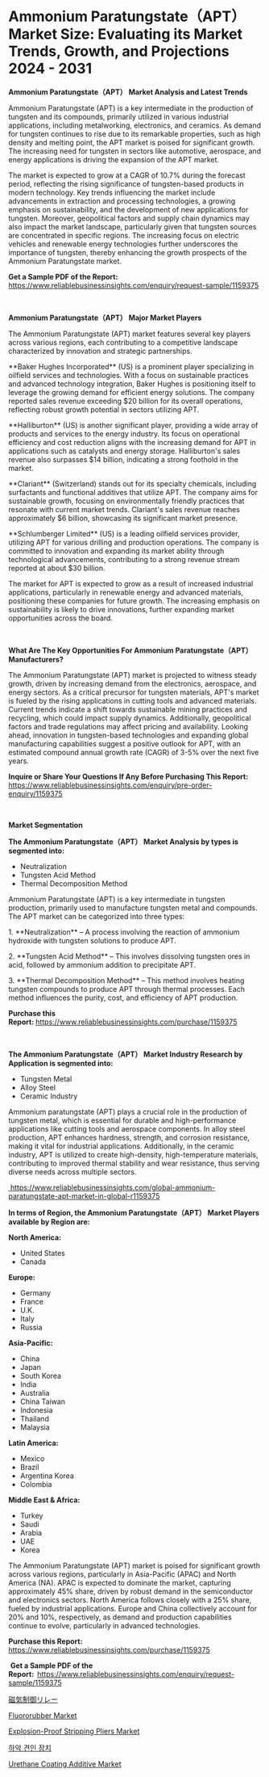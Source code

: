 <p><h1>Ammonium Paratungstate（APT） Market Size: Evaluating its Market Trends, Growth, and Projections 2024 - 2031</h1></p><p><strong>Ammonium Paratungstate（APT） Market Analysis and Latest Trends</strong></p>
<p><p>Ammonium Paratungstate (APT) is a key intermediate in the production of tungsten and its compounds, primarily utilized in various industrial applications, including metalworking, electronics, and ceramics. As demand for tungsten continues to rise due to its remarkable properties, such as high density and melting point, the APT market is poised for significant growth. The increasing need for tungsten in sectors like automotive, aerospace, and energy applications is driving the expansion of the APT market.</p><p>The market is expected to grow at a CAGR of 10.7% during the forecast period, reflecting the rising significance of tungsten-based products in modern technology. Key trends influencing the market include advancements in extraction and processing technologies, a growing emphasis on sustainability, and the development of new applications for tungsten. Moreover, geopolitical factors and supply chain dynamics may also impact the market landscape, particularly given that tungsten sources are concentrated in specific regions. The increasing focus on electric vehicles and renewable energy technologies further underscores the importance of tungsten, thereby enhancing the growth prospects of the Ammonium Paratungstate market.</p></p>
<p><strong>Get a Sample PDF of the Report:&nbsp;</strong> <a href="https://www.reliablebusinessinsights.com/enquiry/request-sample/1159375">https://www.reliablebusinessinsights.com/enquiry/request-sample/1159375</a></p>
<p>&nbsp;</p>
<p><strong>Ammonium Paratungstate（APT） Major Market Players</strong></p>
<p><p>The Ammonium Paratungstate (APT) market features several key players across various regions, each contributing to a competitive landscape characterized by innovation and strategic partnerships.</p><p>**Baker Hughes Incorporated** (US) is a prominent player specializing in oilfield services and technologies. With a focus on sustainable practices and advanced technology integration, Baker Hughes is positioning itself to leverage the growing demand for efficient energy solutions. The company reported sales revenue exceeding $20 billion for its overall operations, reflecting robust growth potential in sectors utilizing APT.</p><p>**Halliburton** (US) is another significant player, providing a wide array of products and services to the energy industry. Its focus on operational efficiency and cost reduction aligns with the increasing demand for APT in applications such as catalysts and energy storage. Halliburton's sales revenue also surpasses $14 billion, indicating a strong foothold in the market.</p><p>**Clariant** (Switzerland) stands out for its specialty chemicals, including surfactants and functional additives that utilize APT. The company aims for sustainable growth, focusing on environmentally friendly practices that resonate with current market trends. Clariant's sales revenue reaches approximately $6 billion, showcasing its significant market presence.</p><p>**Schlumberger Limited** (US) is a leading oilfield services provider, utilizing APT for various drilling and production operations. The company is committed to innovation and expanding its market ability through technological advancements, contributing to a strong revenue stream reported at about $30 billion.</p><p>The market for APT is expected to grow as a result of increased industrial applications, particularly in renewable energy and advanced materials, positioning these companies for future growth. The increasing emphasis on sustainability is likely to drive innovations, further expanding market opportunities across the board.</p></p>
<p>&nbsp;</p>
<p><strong>What Are The Key Opportunities For Ammonium Paratungstate（APT） Manufacturers?</strong></p>
<p><p>The Ammonium Paratungstate (APT) market is projected to witness steady growth, driven by increasing demand from the electronics, aerospace, and energy sectors. As a critical precursor for tungsten materials, APT's market is fueled by the rising applications in cutting tools and advanced materials. Current trends indicate a shift towards sustainable mining practices and recycling, which could impact supply dynamics. Additionally, geopolitical factors and trade regulations may affect pricing and availability. Looking ahead, innovation in tungsten-based technologies and expanding global manufacturing capabilities suggest a positive outlook for APT, with an estimated compound annual growth rate (CAGR) of 3-5% over the next five years.</p></p>
<p><strong>Inquire or Share Your Questions If Any Before Purchasing This Report:</strong> <a href="https://www.reliablebusinessinsights.com/enquiry/pre-order-enquiry/1159375">https://www.reliablebusinessinsights.com/enquiry/pre-order-enquiry/1159375</a></p>
<p>&nbsp;</p>
<p><strong>Market Segmentation</strong></p>
<p><strong>The Ammonium Paratungstate（APT） Market Analysis by types is segmented into:</strong></p>
<p><ul><li>Neutralization</li><li>Tungsten Acid Method</li><li>Thermal Decomposition Method</li></ul></p>
<p><p>Ammonium Paratungstate (APT) is a key intermediate in tungsten production, primarily used to manufacture tungsten metal and compounds. The APT market can be categorized into three types: </p><p>1. **Neutralization** – A process involving the reaction of ammonium hydroxide with tungsten solutions to produce APT.</p><p>2. **Tungsten Acid Method** – This involves dissolving tungsten ores in acid, followed by ammonium addition to precipitate APT.</p><p>3. **Thermal Decomposition Method** – This method involves heating tungsten compounds to produce APT through thermal processes. Each method influences the purity, cost, and efficiency of APT production.</p></p>
<p><strong>Purchase this Report:&nbsp;</strong><a href="https://www.reliablebusinessinsights.com/purchase/1159375">https://www.reliablebusinessinsights.com/purchase/1159375</a></p>
<p>&nbsp;</p>
<p><strong>The Ammonium Paratungstate（APT） Market Industry Research by Application is segmented into:</strong></p>
<p><ul><li>Tungsten Metal</li><li>Alloy Steel</li><li>Ceramic Industry</li></ul></p>
<p><p>Ammonium paratungstate (APT) plays a crucial role in the production of tungsten metal, which is essential for durable and high-performance applications like cutting tools and aerospace components. In alloy steel production, APT enhances hardness, strength, and corrosion resistance, making it vital for industrial applications. Additionally, in the ceramic industry, APT is utilized to create high-density, high-temperature materials, contributing to improved thermal stability and wear resistance, thus serving diverse needs across multiple sectors.</p></p>
<p><a href="https://www.reliablebusinessinsights.com/global-ammonium-paratungstate-apt-market-in-global-r1159375">&nbsp;https://www.reliablebusinessinsights.com/global-ammonium-paratungstate-apt-market-in-global-r1159375</a></p>
<p><strong>In terms of Region, the Ammonium Paratungstate（APT） Market Players available by Region are:</strong></p>
<p>
    <p> <strong> North America: </strong>
        <ul>
            <li>United States</li>
            <li>Canada</li>
        </ul>
        </p> 
    <p> <strong> Europe: </strong>
        <ul>
            <li>Germany</li>
            <li>France</li>
            <li>U.K.</li>
            <li>Italy</li>
            <li>Russia</li>
        </ul>
        </p> 
    <p> <strong> Asia-Pacific: </strong>
        <ul>
            <li>China</li>
            <li>Japan</li>
            <li>South Korea</li>
            <li>India</li>
            <li>Australia</li>
            <li>China Taiwan</li>
            <li>Indonesia</li>
            <li>Thailand</li>
            <li>Malaysia</li>
        </ul>
        </p> 
    <p> <strong> Latin America: </strong>
        <ul>
            <li>Mexico</li>
            <li>Brazil</li>
            <li>Argentina Korea</li>
            <li>Colombia</li>
        </ul>
        </p> 
    <p> <strong> Middle East & Africa: </strong>
        <ul>
            <li>Turkey</li>
            <li>Saudi</li>
            <li>Arabia</li>
            <li>UAE</li>
            <li>Korea</li>
        </ul>
    </p>
    </p>
<p><p>The Ammonium Paratungstate (APT) market is poised for significant growth across various regions, particularly in Asia-Pacific (APAC) and North America (NA). APAC is expected to dominate the market, capturing approximately 45% share, driven by robust demand in the semiconductor and electronics sectors. North America follows closely with a 25% share, fueled by industrial applications. Europe and China collectively account for 20% and 10%, respectively, as demand and production capabilities continue to evolve, particularly in advanced technologies.</p></p>
<p><strong>Purchase this Report: </strong><a href="https://www.reliablebusinessinsights.com/purchase/1159375">https://www.reliablebusinessinsights.com/purchase/1159375</a></p>
<p>&nbsp;<strong>Get a Sample PDF of the Report:&nbsp;&nbsp;</strong><a href="https://www.reliablebusinessinsights.com/enquiry/request-sample/1159375">https://www.reliablebusinessinsights.com/enquiry/request-sample/1159375</a></p>
<p><strong></strong></p>
<p><p><a href="https://medium.com/@deontestanton2023/2024%E5%B9%B4%E3%81%8B%E3%82%892031%E5%B9%B4%E3%81%BE%E3%81%A7%E3%81%AE%E7%A3%81%E6%B0%97%E5%88%B6%E5%BE%A1%E3%83%AA%E3%83%AC%E3%83%BC%E5%B8%82%E5%A0%B4%E3%82%B7%E3%82%A7%E3%82%A2%E3%81%A8%E7%AB%B6%E4%BA%89%E7%92%B0%E5%A2%83%E3%81%AB%E9%96%A2%E3%81%99%E3%82%8B%E6%B4%9E%E5%AF%9F-3bfba0601dc9">磁気制御リレー</a></p><p><a href="https://www.linkedin.com/pulse/analyzing-fluororubber-market-dynamics-growth-drivers-forecasted-6m5mf?trackingId=TIXBIECEQ5CvqZp5ChSp5A%3D%3D">Fluororubber Market</a></p><p><a href="https://github.com/AngelaWalsh696/Market-Research-Report-List-1/blob/main/explosion-proof-stripping-pliers-market.md">Explosion-Proof Stripping Pliers Market</a></p><p><a href="https://medium.com/@artyompoq5m4/mandibular-traction-device-market-%EC%9D%98-%EA%B8%80%EB%A1%9C%EB%B2%8C-%EC%8B%9C%EC%9E%A5-%EA%B0%9C%EC%9A%94%EB%8A%94-%EC%A0%84-%EC%84%B8%EA%B3%84-%EB%B0%8F-%EC%A3%BC%EC%9A%94-%EC%8B%9C%EC%9E%A5%EC%9D%98-%EC%82%B0%EC%97%85%EC%97%90-%EC%98%81%ED%96%A5%EC%9D%84-%EB%AF%B8%EC%B9%98%EB%8A%94-%EC%A3%BC%EC%9A%94-%ED%8A%B8%EB%A0%8C%EB%93%9C%EC%97%90-%EB%8C%80%ED%95%9C-%EB%8F%85%ED%8A%B9%ED%95%9C-%EA%B4%80%EC%A0%90%EC%9D%84-%EC%A0%9C%EA%B3%B5%ED%95%A9%EB%8B%88%EB%8B%A4-73ad0f7e4f5d">하악 견인 장치</a></p><p><a href="https://github.com/GRUBBSCHARLES/Market-Research-Report-List-1/blob/main/urethane-coating-additive-market.md">Urethane Coating Additive Market</a></p></p>